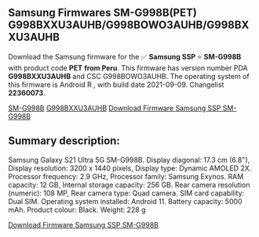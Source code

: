 <h2>Samsung Firmwares SM-G998B(PET) G998BXXU3AUHB/G998BOWO3AUHB/G998BXXU3AUHB</h2>
Download the Samsung firmware for the ✅ <strong>Samsung SSP </strong> ⭐ <strong>SM-G998B</strong> with product code <strong>PET</strong> <strong> from Peru</strong>. This firmware has version number PDA <strong>G998BXXU3AUHB</strong> and CSC G998BOWO3AUHB. The operating system of this firmware is Android R , with build date 2021-09-09. Changelist <strong>22360073</strong>.


[SM-G998B](https://samfirm.shop/samsung/model/SM-G998B)
[G998BXXU3AUHB](https://samfirm.shop/samsung/pda/G998BXXU3AUHB)
[Download Firmware Samsung SSP SM-G998B](https://samfirm.shop/samsung/firmware/455374)
<h2>Summary description:</h2>
<p>Samsung Galaxy S21 Ultra 5G SM-G998B. Display diagonal: 17.3 cm (6.8"), Display resolution: 3200 x 1440 pixels, Display type: Dynamic AMOLED 2X. Processor frequency: 2.9 GHz, Processor family: Samsung Exynos. RAM capacity: 12 GB, Internal storage capacity: 256 GB. Rear camera resolution (numeric): 108 MP, Rear camera type: Quad camera. SIM card capability: Dual SIM. Operating system installed: Android 11. Battery capacity: 5000 mAh. Product colour: Black. Weight: 228 g</p>


[Download Firmware Samsung SSP SM-G998B](https://samfirm.shop/samsung/firmware/455374)
